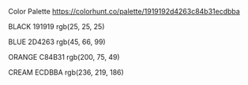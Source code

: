 Color Palette
https://colorhunt.co/palette/1919192d4263c84b31ecdbba


BLACK
191919
rgb(25, 25, 25)

BLUE
2D4263
rgb(45, 66, 99)

ORANGE
C84B31
rgb(200, 75, 49)

CREAM
ECDBBA
rgb(236, 219, 186)
